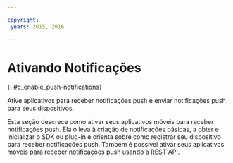 ```yaml
---

copyright:
 years: 2015, 2016

---
```


# Ativando Notificações
{: #c_enable_push-notifications}

Ative aplicativos para receber notificações push e enviar notificações push para seus dispositivos.

Esta seção descrece como ativar seus aplicativos móveis
para receber notificações push. Ela o leva à criação de notificações
básicas, a obter e inicializar o SDK
  ou plug-in e orienta sobre como registrar seu dispositivo para receber
notificações push. Também é possível ativar seus aplicativos móveis para receber
notificações push usando a [REST API](t_restapi.html).
